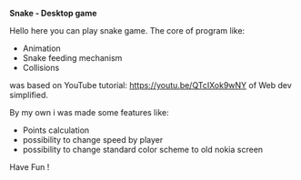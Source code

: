 **Snake - Desktop game**

Hello here you can play snake game. The core of program like:

- Animation
- Snake feeding mechanism
- Collisions

was based on YouTube tutorial: https://youtu.be/QTcIXok9wNY of Web dev simplified.

By my own i was made some features like:

- Points calculation
- possibility to change speed by player
- possibility to change standard color scheme to old nokia screen

Have Fun !
